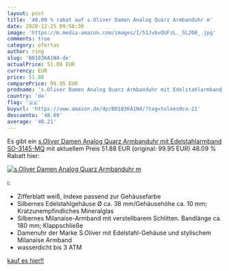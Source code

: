 ```yaml
---
layout: post
title: '48.09 % rabat auf s.Oliver Damen Analog Quarz Armbanduhr m'
date: 2020-12-25 09:58:30
image: 'https://m.media-amazon.com/images/I/51JvbvOUFzL._SL200_.jpg'
comments: true
category: ofertas
author: ring
slug: 'B0183KA1N4-de'
actualPrice: 51.88 EUR
currency: EUR
price: 51.88
comparePrice: 99.95 EUR
prodname: 's.Oliver Damen Analog Quarz Armbanduhr mit Edelstahlarmband SO-3145-MQ'
country: 'de'
flag: '🇩🇪'
buyurl: 'https://www.amazon.de/dp/B0183KA1N4/?tag=tolees0ca-21'
descuento: '48.09'
average: '48.21'
---
```


Es gibt ein [s.Oliver Damen Analog Quarz Armbanduhr mit Edelstahlarmband SO-3145-MQ](https://www.amazon.de/dp/B0183KA1N4/?tag=tolees0ca-21) mit aktuellem Preis 51.88 EUR (original: 99.95 EUR) 48.09 % Rabatt hier:

[![s.Oliver Damen Analog Quarz Armbanduhr m](https://m.media-amazon.com/images/I/51JvbvOUFzL._SL200_.jpg)](https://www.amazon.de/dp/B0183KA1N4/?tag=tolees0ca-21)

ℹ️:

- Zifferblatt weiß, Indexe passend zur Gehäusefarbe
- Silbernes Edelstahlgehäuse Ø ca. 38 mm/Gehäusehöhe ca. 10 mm; Kratzunempfindliches Mineralglas
- Silbernes Milanaise-Armband mit verstellbarem Schlitten. Bandlänge ca. 180 mm; Klappschließe
- Damenuhr der Marke S.Oliver mit Edelstahl-Gehäuse und stylischem Milanaise Armband
- wasserdicht bis 3 ATM

[kauf es hier!!](https://www.amazon.de/dp/B0183KA1N4/?tag=tolees0ca-21)
